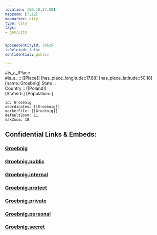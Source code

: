 ```yaml
---
location: [50.18,17.88] 
mapzoom: [7,12] 
mapmarker: city 
type: City
tags:
- geo/City


SpocWebEntityId: 30625
isDeleted: false
confidential: public

---
```

#is_a_/Place  
#is_a_ :: [[Place]] 
[has_place_longitude::17.88] 
[has_place_latitude::50.18] 
[name::Groebnig] 
State ::  
Country :: [[Poland]]  
[StateId::] 
[Population::] 



```leaflet
id: Groebnig
coordinates: [[Groebnig]] 
markerFile: [[Groebnig]] 
defaultZoom: 11 
maxZoom: 18
```


## Confidential Links & Embeds: 

### [Groebnig](/_Standards/Earth/Continent/Europe/Europe~East/Poland/Provinces~Poland/Opole/City/Groebnig.md) 

### [Groebnig.public](/_public/Earth/Continent/Europe/Europe~East/Poland/Provinces~Poland/Opole/City/Groebnig.public.md) 

### [Groebnig.internal](/_internal/Earth/Continent/Europe/Europe~East/Poland/Provinces~Poland/Opole/City/Groebnig.internal.md) 

### [Groebnig.protect](/_protect/Earth/Continent/Europe/Europe~East/Poland/Provinces~Poland/Opole/City/Groebnig.protect.md) 

### [Groebnig.private](/_private/Earth/Continent/Europe/Europe~East/Poland/Provinces~Poland/Opole/City/Groebnig.private.md) 

### [Groebnig.personal](/_personal/Earth/Continent/Europe/Europe~East/Poland/Provinces~Poland/Opole/City/Groebnig.personal.md) 

### [Groebnig.secret](/_secret/Earth/Continent/Europe/Europe~East/Poland/Provinces~Poland/Opole/City/Groebnig.secret.md)


